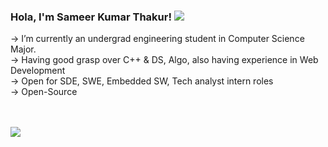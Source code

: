 ### Hola, I'm Sameer Kumar Thakur! <img src="https://raw.githubusercontent.com/MartinHeinz/MartinHeinz/master/wave.gif">

-> I’m currently an undergrad engineering student in Computer Science Major.<br>
-> Having good grasp over C++ & DS, Algo, also having experience in Web Development<br>
-> Open for SDE, SWE, Embedded SW, Tech analyst intern roles<br>
-> Open-Source<br>
<br><br>

<img src="https://github-readme-stats.vercel.app/api?username=sameerkrt&&show_icons=true&title_color=0366d6&icon_color=bb2acf&text_color=151515&bg_color=ffffff">


